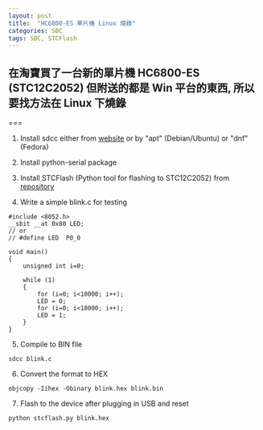 ```yaml
---
layout: post
title:  "HC6800-ES 單片機 Linux 燒錄"
categories: SBC
tags: SBC, STCFlash
---
```

## 在淘寶買了一台新的單片機 HC6800-ES (STC12C2052) 但附送的都是 Win 平台的東西, 所以要找方法在 Linux 下燒錄
===

1. Install sdcc either from [website][sdcc-website] or by "apt" (Debian/Ubuntu) or "dnf" (Fedora)

2. Install python-serial package

3. Install STCFlash (Python tool for flashing to STC12C2052) from [repository][stcflash-repo]

4. Write a simple blink.c for testing

```
#include <8052.h>
__sbit __at 0x80 LED;
// or
// #define LED  P0_0

void main()
{
    unsigned int i=0;

    while (1)
    {
        for (i=0; i<10000; i++);
        LED = 0;
        for (i=0; i<10000; i++);
        LED = 1;
    }
}
```

5. Compile to BIN file

```
sdcc blink.c 
```

6. Convert the format to HEX

```
objcopy -Iihex -Obinary blink.hex blink.bin
```

7. Flash to the device after plugging in USB and reset

```
python stcflash.py blink.hex
```

[stcflash-repo]: https://github.com/laborer/stcflash
[sdcc-website]: http://sdcc.sourceforge.net/
